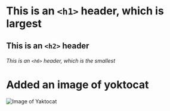 # This is an `<h1>` header, which is largest
## This is an `<h2>` header
###### This is an `<h6>` header, which is the smallest

# Added an image of yoktocat
![Image of Yaktocat](https://octodex.github.com/images/yaktocat.png)

